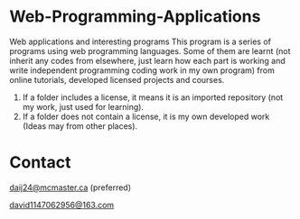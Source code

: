 # Web-Programming-Applications
Web applications and interesting programs
This program is a series of programs using web programming languages. Some of them are learnt (not inherit any codes from elsewhere, just learn how each part is working and write independent programming coding work in my own program) from online tutorials, developed licensed projects and courses.
1. If a folder includes a license, it means it is an imported repository (not my work, just used for learning).
2. If a folder does not contain a license, it is my own developed work (Ideas may from other places).

# Contact
daij24@mcmaster.ca
(preferred)

david1147062956@163.com
